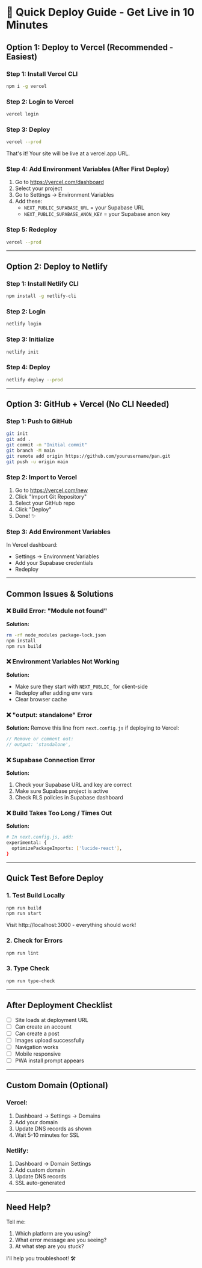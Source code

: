 # 🚀 Quick Deploy Guide - Get Live in 10 Minutes

## Option 1: Deploy to Vercel (Recommended - Easiest)

### Step 1: Install Vercel CLI
```bash
npm i -g vercel
```

### Step 2: Login to Vercel
```bash
vercel login
```

### Step 3: Deploy
```bash
vercel --prod
```

That's it! Your site will be live at a vercel.app URL.

### Step 4: Add Environment Variables (After First Deploy)
1. Go to https://vercel.com/dashboard
2. Select your project
3. Go to Settings → Environment Variables
4. Add these:
   - `NEXT_PUBLIC_SUPABASE_URL` = your Supabase URL
   - `NEXT_PUBLIC_SUPABASE_ANON_KEY` = your Supabase anon key

### Step 5: Redeploy
```bash
vercel --prod
```

---

## Option 2: Deploy to Netlify

### Step 1: Install Netlify CLI
```bash
npm install -g netlify-cli
```

### Step 2: Login
```bash
netlify login
```

### Step 3: Initialize
```bash
netlify init
```

### Step 4: Deploy
```bash
netlify deploy --prod
```

---

## Option 3: GitHub + Vercel (No CLI Needed)

### Step 1: Push to GitHub
```bash
git init
git add .
git commit -m "Initial commit"
git branch -M main
git remote add origin https://github.com/yourusername/pan.git
git push -u origin main
```

### Step 2: Import to Vercel
1. Go to https://vercel.com/new
2. Click "Import Git Repository"
3. Select your GitHub repo
4. Click "Deploy"
5. Done! ✨

### Step 3: Add Environment Variables
In Vercel dashboard:
- Settings → Environment Variables
- Add your Supabase credentials
- Redeploy

---

## Common Issues & Solutions

### ❌ Build Error: "Module not found"
**Solution:**
```bash
rm -rf node_modules package-lock.json
npm install
npm run build
```

### ❌ Environment Variables Not Working
**Solution:**
- Make sure they start with `NEXT_PUBLIC_` for client-side
- Redeploy after adding env vars
- Clear browser cache

### ❌ "output: standalone" Error
**Solution:** Remove this line from `next.config.js` if deploying to Vercel:
```js
// Remove or comment out:
// output: 'standalone',
```

### ❌ Supabase Connection Error
**Solution:**
1. Check your Supabase URL and key are correct
2. Make sure Supabase project is active
3. Check RLS policies in Supabase dashboard

### ❌ Build Takes Too Long / Times Out
**Solution:**
```bash
# In next.config.js, add:
experimental: {
  optimizePackageImports: ['lucide-react'],
}
```

---

## Quick Test Before Deploy

### 1. Test Build Locally
```bash
npm run build
npm run start
```

Visit http://localhost:3000 - everything should work!

### 2. Check for Errors
```bash
npm run lint
```

### 3. Type Check
```bash
npm run type-check
```

---

## After Deployment Checklist

- [ ] Site loads at deployment URL
- [ ] Can create an account
- [ ] Can create a post
- [ ] Images upload successfully
- [ ] Navigation works
- [ ] Mobile responsive
- [ ] PWA install prompt appears

---

## Custom Domain (Optional)

### Vercel:
1. Dashboard → Settings → Domains
2. Add your domain
3. Update DNS records as shown
4. Wait 5-10 minutes for SSL

### Netlify:
1. Dashboard → Domain Settings
2. Add custom domain
3. Update DNS records
4. SSL auto-generated

---

## Need Help?

Tell me:
1. Which platform are you using?
2. What error message are you seeing?
3. At what step are you stuck?

I'll help you troubleshoot! 🛠️

